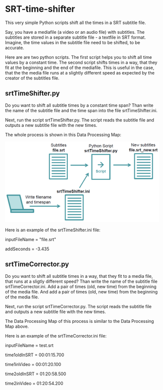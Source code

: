 # SRT-time-shifter

This very simple Python scripts shift all the times in a SRT subtitle file.

Say, you have a mediafile (a video or an audio file) with subtitles. The subtitles are stored in a separate subtitle file - a textfile in SRT format. Imagine, the time values in the subtitle file need to be shifted, to be accurate.

Here are are two python scripts. The first script helps you to shift all time values by a constant time. The second script shifts times in a way, that they fit at the beginning and the end of the mediafile. This is useful in the case, that the the media file runs at a slightly different speed as expected by the creator of the subtitles file.

## srtTimeShifter.py

Do you want to shift all subtitle times by a constant time span? Than write the name of the subtitle file and the time span into the file srtTimeShifter.ini. 

Next, run the script srtTimeShifter.py. The script reads the subtitle file and outputs a new subtitle file with the new times.

The whole process is shown in this Data Processing Map:

![Data Processing Map](srtTimeShifter_dataProcessingMap.png)

Here is an example of the srtTimeShifter.ini file:

inputFileName = "file.srt"

addSeconds = -3.435

## srtTimeCorrector.py

Do you want to shift all subtitle times in a way, that they fit to a media file, that runs at a sligtly different speed? Than write the name of the subtitle file srtTimeCorrector.ini. Add a pair of times (old, new time) from the beginning of the media file. And add a pair of times (old, new time) from the beginning of the media file.

Next, run the script srtTimeCorrector.py. The script reads the subtitle file and outputs a new subtitle file with the new times.

The Data Processing Map of this process is similar to the Data Processing Map above.

Here is an example of the srtTimeCorrector.ini file:

inputFileName = test.srt

time1oldInSRT = 00:01:15.700

time1inVideo  = 00:01:20.100

time2oldInSRT = 01:20:58.500

time2inVideo  = 01:20:54.200

